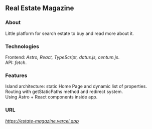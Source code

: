 ## Real Estate Magazine  

### About      

Little platform for search estate to buy and read more about it.    
  
### Technologies     

Frontend: *Astro, React, TypeScript, datus.js, centum.js*.           
API: *fetch*.      

### Features    

Island architecture: static Home Page and dynamic list of properties.   
Routing with getStaticPaths method and redirect system.    
Using Astro + React components inside app.    

### URL  

*https://estate-magazine.vercel.app*
